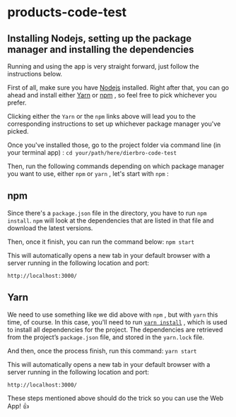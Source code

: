# products-code-test

## Installing Nodejs, setting up the package manager and installing the dependencies

Running and using the app is very straight forward, just follow the instructions below.

First of all, make sure you have [Nodejs](https://nodejs.org/en/) installed. Right after that, you can go ahead and install either [Yarn](https://yarnpkg.com/en/docs/install) or [npm](https://docs.npmjs.com/getting-started/installing-node) , so feel free to pick whichever you prefer.

Clicking either the `Yarn` or the `npm` links above will lead you to the corresponding instructions to set up whichever package manager you've picked.

Once you've installed those, go to the project folder via command line (in your terminal app) :
```cd your/path/here/dierbro-code-test ```

Then, run the following commands depending on which package manager you want to use, either `npm` or `yarn` , let's start with `npm` :

## npm

Since there's a `package.json` file in the directory, you have to run `npm install`. `npm` will look at the dependencies that are listed in that file and download the latest versions.

Then, once it finish, you can run the command below:
`npm start`

This will automatically opens a new tab in your default browser with a server running in the following location and port:

```http://localhost:3000/```
  
## Yarn

We need to use something like we did above with `npm` , but with `yarn` this time, of course. In this case, you'll need to run [`yarn install`](https://yarnpkg.com/en/docs/cli/install) , which is used to install all dependencies for the project. The dependencies are retrieved from the project’s `package.json` file, and stored in the `yarn.lock` file.

And then, once the process finish, run this command:
``` yarn start ```

This will automatically opens a new tab in your default browser with a server running in the following location and port:

```http://localhost:3000/```

These steps mentioned above should do the trick so you can use the Web App! :thumbsup: